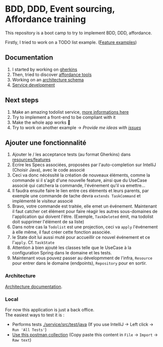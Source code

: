 # BDD, DDD, Event sourcing, Affordance training

This repository is a boot camp to try to implement BDD, DDD, affordance.  

Firstly, I tried to work on a TODO list example. ([Feature examples](https://www.todolist.co/features.html))

## Documentation

1. I started by working on [gherkins](./doc/gherkins.md)
2. Then, tried to discover [affordance tools](./doc/affordance.md)
3. Working on an [architecture schema](./doc/architecture.md)
4. [Service development](./service/README.md)

## Next steps

1. Make an amazing todolist service, [more informations here](./service/README.md)
2. Try to implement a front-end to be compliant with it
3. Make the whole app works :tada:
4. Try to work on another example -> _Provide me ideas with [issues](https://github.com/gabbloquet/bdd-ddd-affordance-training/issues)_

## Ajouter une fonctionnalité

1. Ajouter le / les acceptance tests (au format Gherkins) dans [resources/features](./service/src/test/resources/features)
2. Écrire les Specs associées, proposées par l'auto-completion sur IntelliJ (Choisir Java), avec le code associé
3. Ceci va donc nécéssité la création de nouveaux éléments, comme la commande si il s'agit d'une nouvelle feature, ainsi que du UseCase associé qui catchera la commande, l'événement qu'il va emettre...
4. Il faudra ensuite faire le lien entre ces éléments et leurs parents, par exemple une commande de tache devra `extends TaskCommand` et implémenté le visiteur associé
5. Bravo, votre commande est traitée, elle emet un événement. Maintenant il faut catcher cet élément pour faire réagir les autres sous-domaines de l'application qui doivent l'être. (Exemple, `TaskDeleted` émit, ma todolist doit supprimer l'élément de sa liste)
6. Dans notre cas la `Todolist` est une projection, ceci va `apply` l'événement à elle même, il faut créer cette fonction associée.
7. le State doit lui aussi muté pour accueillir ce nouvel événement et ce l'`apply`. Cf. `TaskState`
8. Attention à bien ajouté les classes telle que le UseCase à la configuration Spring dans le domaine et les tests.
9. Maintenant vous pouvez passer au dévelopmment de l'infra, `Resource` pour entrer dans le domaine (endpoints), `Repository` pour en sortir.

### Architecture

[Architecture documentation](./doc/architecture.md).

### Local

For now this application is just a back office.  
The easiest ways to test it is : 
 - Performs tests [./service/src/test/java](./service/src/test/java) (If you use IntelliJ -> Left click -> `Run 'All Tests'`)
 - [Use this postman collection](https://www.getpostman.com/collections/29ec62bd3b5ed531c0b5) (Copy paste this content in `File` -> `Import` -> `Raw text`)
